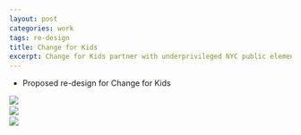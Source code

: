 ```yaml
---
layout: post
categories: work
tags: re-design
title: Change for Kids
excerpt: Change for Kids partner with underprivileged NYC public elementary schools to strengthen literacy, arts, and healthy living
---
```


* Proposed re-design for Change for Kids

<div class="screenshot">
  <div class="screenshot-chrome">
    <img src="/assets/cfk-screenshot-1.jpg" srcset="/assets/cfk-screenshot-1.jpg 1x, /assets/cfk-screenshot-1@2x.jpg 2x">
  </div>

  <div class="screenshot-chrome">
    <img src="/assets/cfk-screenshot-2.jpg" srcset="/assets/cfk-screenshot-2.jpg 1x, /assets/cfk-screenshot-2@2x.jpg 2x">
  </div>

  <div class="screenshot-chrome">
    <img src="/assets/cfk-screenshot-3.jpg" srcset="/assets/cfk-screenshot-3.jpg 1x, /assets/cfk-screenshot-3@2x.jpg 2x">
  </div>
</div>
